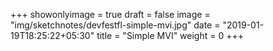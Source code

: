 +++
showonlyimage = true
draft = false
image = "img/sketchnotes/devfestfl-simple-mvi.jpg"
date = "2019-01-19T18:25:22+05:30"
title = "Simple MVI"
weight = 0
+++


